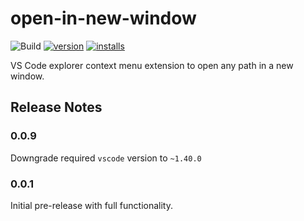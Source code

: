 # open-in-new-window

![Build](https://github.com/onatm/open-in-new-window/workflows/Build/badge.svg)
[![version](https://img.shields.io/vscode-marketplace/v/onatm.open-in-new-window.svg?style=flat-square&label=vscode%20marketplace)](https://marketplace.visualstudio.com/items?itemName=onatm.open-in-new-window)
[![installs](https://img.shields.io/vscode-marketplace/d/onatm.open-in-new-window.svg?style=flat-square)](https://marketplace.visualstudio.com/items?itemName=onatm.open-in-new-window)

VS Code explorer context menu extension to open any path in a new window.

## Release Notes

### 0.0.9

Downgrade required `vscode` version to `~1.40.0`

### 0.0.1

Initial pre-release with full functionality.
